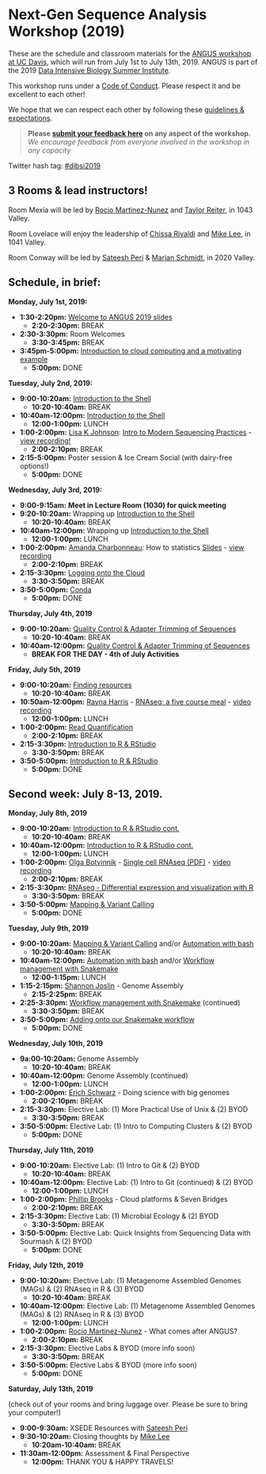 # Next-Gen Sequence Analysis Workshop (2019)

These are the schedule and classroom materials for the [ANGUS workshop at UC Davis](http://ivory.idyll.org/dibsi/ANGUS.html), which will run from July 1st to July 13th, 2019. ANGUS is part of the 2019 [Data Intensive Biology Summer Institute](http://ivory.idyll.org/dibsi/).

This workshop runs under a [Code of Conduct](code-of-conduct.html). Please respect it and be excellent to each other!  

We hope that we can respect each other by following these [guidelines & expectations](guidelines-expectations.md).

> **Please [submit your feedback here](https://docs.google.com/forms/d/e/1FAIpQLSc1G8J6KQlkkrkVbH5U1H1EdkomFbCS3qzvwlwEyaQSTFHFsg/viewform) on any aspect of the workshop.** *We encourage feedback from everyone involved in the workshop in any capacity* 

Twitter hash tag: [#dibsi2019](https://twitter.com/search?f=tweets&q=%23dibsi2019&src=typd)

## 3 Rooms & lead instructors!

Room Mexía will be led by [Rocio Martinez-Nunez](https://twitter.com/rociotmartinez?lang=en) and [Taylor Reiter](https://twitter.com/ReiterTaylor?lang=en), in 1043 Valley.

Room Lovelace will enjoy the leadership of [Chissa Rivaldi](https://twitter.com/Powerofcheez?lang=en) and [Mike Lee](https://twitter.com/AstrobioMike?lang=en), in 1041 Valley.

Room Conway will be led by [Sateesh Peri](https://twitter.com/perisateesh?lang=en) & [Marian Schmidt](https://twitter.com/micro_marian?lang=en), in 2020 Valley.

## Schedule, in brief:

**Monday, July 1st, 2019:**  

* **1:30-2:20pm:** [Welcome to ANGUS 2019 slides](http://bit.ly/2019_ANGUS_Welcome)
	* **2:20-2:30pm:** BREAK
* **2:30-3:30pm:** Room Welcomes
	* **3:30-3:45pm:** BREAK
* **3:45pm-5:00pm:** [Introduction to cloud computing and a motivating example](cloud_computing_intro.md)
	* **5:00pm:** DONE

**Tuesday, July 2nd, 2019:**  

* **9:00-10:20am:** [Introduction to the Shell](shell_intro/index.html)
	* **10:20-10:40am:** BREAK
* **10:40am-12:00pm:** [Introduction to the Shell](shell_intro/index.html)
	* **12:00-1:00pm:** LUNCH
* **1:00-2:00pm:** [Lisa K Johnson](https://twitter.com/monsterbashseq?lang=en): [Intro to Modern Sequencing Practices](https://docs.google.com/presentation/d/1HCGTma7OUTeiepuKQ1h-Sya3L2HLnAAoFGpZO52GPCk/edit#slide=id.p) - [view recording!](https://youtu.be/mBVdRRUcqZI)
	* **2:00-2:10pm:** BREAK
* **2:15-5:00pm:** Poster session & Ice Cream Social (with dairy-free options!)
	* **5:00pm:** DONE


**Wednesday, July 3rd, 2019:**

* **9:00-9:15am:** **Meet in Lecture Room (1030) for quick meeting**
* **9:20-10:20am:** Wrapping up [Introduction to the Shell](shell_intro/index.html)
	* **10:20-10:40am:** BREAK
* **10:40am-12:00pm:** Wrapping up [Introduction to the Shell](shell_intro/index.html)
	* **12:00-1:00pm:** LUNCH
* **1:00-2:00pm:** [Amanda Charbonneau](https://twitter.com/procrastinomics?lang=en): How to statistics [Slides](https://github.com/ngs-docs/angus/blob/2019/StatsNstuff.pdf) - [view recording](https://www.youtube.com/watch?v=4cndEDLIGVU&feature=youtu.be)
	* **2:00-2:10pm:** BREAK
* **2:15-3:30pm:** [Logging onto the Cloud](jetstream/boot.md)
	* **3:30-3:50pm:** BREAK
* **3:50-5:00pm:** [Conda](conda_tutorial.md)
	* **5:00pm:** DONE
	
**Thursday, July 4th, 2019**

* **9:00-10:20am:** [Quality Control & Adapter Trimming of Sequences](quality-and-trimming.md)
	* **10:20-10:40am:** BREAK
* **10:40am-12:00pm:** [Quality Control & Adapter Trimming of Sequences](quality-and-trimming.md)
	* **BREAK FOR THE DAY - 4th of July Activities**


**Friday, July 5th, 2019**

* **9:00-10:20am:** [Finding resources](finding_resources_online.md)
	* **10:20-10:40am:** BREAK
* **10:50am-12:00pm:** [Rayna Harris](https://twitter.com/raynamharris?lang=en) - [RNAseq: a five course meal](https://speakerdeck.com/raynamharris/rnaseq-a-five-course-meal) - [video recording](https://www.youtube.com/watch?v=vAPSd2qPdRI&feature=youtu.be)
	* **12:00-1:00pm:** LUNCH
* **1:00-2:00pm:** [Read Quantification](salmon-quant.md) 
	* **2:00-2:10pm:** BREAK
* **2:15-3:30pm:** [Introduction to R & RStudio](R_Intro_Lesson.md)
	* **3:30-3:50pm:** BREAK
* **3:50-5:00pm:** [Introduction to R & RStudio](R_Intro_Lesson.md)
	* **5:00pm:** DONE

## Second week: July 8-13, 2019.

**Monday, July 8th, 2019**

* **9:00-10:20am:** [Introduction to R & RStudio cont.](R_Intro_Lesson.md)
	* **10:20-10:40am:** BREAK
* **10:40am-12:00pm:** [Introduction to R & RStudio cont.](R_Intro_Lesson.md)
	* **12:00-1:00pm:** LUNCH
* **1:00-2:00pm:** [Olga Botvinnik](https://twitter.com/olgabot?lang=en) - [Single cell RNAseq (PDF)](https://osf.io/gdzuy/) - [video recording](https://www.youtube.com/watch?v=hAqa8DztxSU&feature=youtu.be)
	* **2:00-2:10pm:** BREAK
* **2:15-3:30pm:** [RNAseq - Differential expression and visualization with R](diff-ex-and-viz.md)
	* **3:30-3:50pm:** BREAK
* **3:50-5:00pm:** [Mapping & Variant Calling](mapping-variant-calling.md) 
	* **5:00pm:** DONE


**Tuesday, July 9th, 2019**

* **9:00-10:20am:** [Mapping & Variant Calling](mapping-variant-calling.md) and/or [Automation with bash](bash_automation.md)
	* **10:20-10:40am:** BREAK
* **10:40am-12:00pm:** [Automation with bash](bash_automation.md) and/or [Workflow management with Snakemake](snakemake_for_automation.md) 
	* **12:00-1:15pm:** LUNCH
* **1:15-2:15pm:** [Shannon Joslin](https://twitter.com/IntrprtngGnmcs?lang=en) - Genome Assembly
	* **2:15-2:25pm:** BREAK
* **2:25-3:30pm:**  [Workflow management with Snakemake](snakemake_for_automation.md) (continued)
	* **3:30-3:50pm:** BREAK
* **3:50-5:00pm:** [Adding onto our Snakemake workflow](snakemake_for_qc.md) 
	* **5:00pm:** DONE

<!--Genome Assembly
Genome Assembly (continued)
-->
**Wednesday, July 10th, 2019**

* **9a:00-10:20am:** Genome Assembly
	* **10:20-10:40am:** BREAK
* **10:40am-12:00pm:** Genome Assembly (continued)
	* **12:00-1:00pm:** LUNCH
* **1:00-2:00pm:** [Erich Schwarz](https://twitter.com/ErichMSchwarz?lang=en) - Doing science with big genomes
	* **2:00-2:10pm:** BREAK
* **2:15-3:30pm:** Elective Lab: (1) More Practical Use of Unix & (2) BYOD
	* **3:30-3:50pm:** BREAK
* **3:50-5:00pm:** Elective Lab: (1) Intro to Computing Clusters & (2) BYOD
	* **5:00pm:** DONE
	
	
	
**Thursday, July 11th, 2019**

* **9:00-10:20am:** Elective Lab: (1) Intro to Git & (2) BYOD
	* **10:20-10:40am:** BREAK
* **10:40am-12:00pm:** Elective Lab: (1) Intro to Git (continued) & (2) BYOD
	* **12:00-1:00pm:** LUNCH
* **1:00-2:00pm:** [Phillip Brooks](https://twitter.com/brooksph?lang=en) - Cloud platforms & Seven Bridges
	* **2:00-2:10pm:** BREAK
* **2:15-3:30pm:** Elective Lab: (1) Microbial Ecology & (2) BYOD
	* **3:30-3:50pm:** BREAK
* **3:50-5:00pm:** Elective Lab: Quick Insights from Sequencing Data with Sourmash & (2) BYOD
	* **5:00pm:** DONE	
	
	
**Friday, July 12th, 2019**

* **9:00-10:20am:** Elective Lab: (1) Metagenome Assembled Genomes (MAGs) & (2) RNAseq in R & (3) BYOD
	* **10:20-10:40am:** BREAK
* **10:40am-12:00pm:** Elective Lab: (1) Metagenome Assembled Genomes (MAGs) & (2) RNAseq in R & (3) BYOD
	* **12:00-1:00pm:** LUNCH
* **1:00-2:00pm:** [Rocio Martinez-Nunez](https://twitter.com/rociotmartinez?lang=en) - What comes after ANGUS?
	* **2:00-2:10pm:** BREAK
* **2:15-3:30pm:** Elective Labs & BYOD (more info soon)
	* **3:30-3:50pm:** BREAK
* **3:50-5:00pm:** Elective Labs & BYOD (more info soon)
	* **5:00pm:** DONE	
	
	
**Saturday, July 13th, 2019**

(check out of your rooms and bring luggage over. Please be sure to bring your computer!)

* **9:00-9:30am:** XSEDE Resources with [Sateesh Peri](https://twitter.com/perisateesh?lang=en) 
* **9:30-10:20am:** Closing thoughts by [Mike Lee](https://twitter.com/AstrobioMike?lang=en) 
	* **10:20am-10:40am:** BREAK
* **11:30am-12:00pm:** Assessment & Final Perspective
	* **12:00pm:** THANK YOU & HAPPY TRAVELS! 
